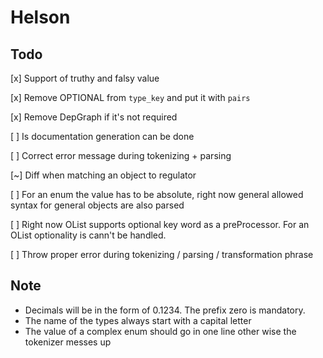 # Helson

## Todo

[x] Support of truthy and falsy value

[x] Remove OPTIONAL from `type_key` and put it with `pairs`

[x] Remove DepGraph if it's not required

[ ] Is documentation generation can be done

[ ] Correct error message during tokenizing + parsing

[~] Diff when matching an object to regulator

[ ] For an enum the value has to be absolute, right now general allowed syntax for general objects are also parsed

[ ] Right now OList supports optional key word as a preProcessor. For an OList optionality is cann't be handled.

[ ] Throw proper error during tokenizing / parsing / transformation phrase

## Note

- Decimals will be in the form of 0.1234. The prefix zero is mandatory.
- The name of the types always start with a capital letter
- The value of a complex enum should go in one line other wise the tokenizer messes up
